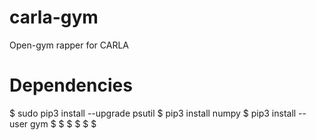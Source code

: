 # carla-gym
Open-gym rapper for CARLA

# Dependencies
$ sudo pip3 install --upgrade psutil
$ pip3 install numpy
$ pip3 install --user gym
$
$
$
$
$
$

